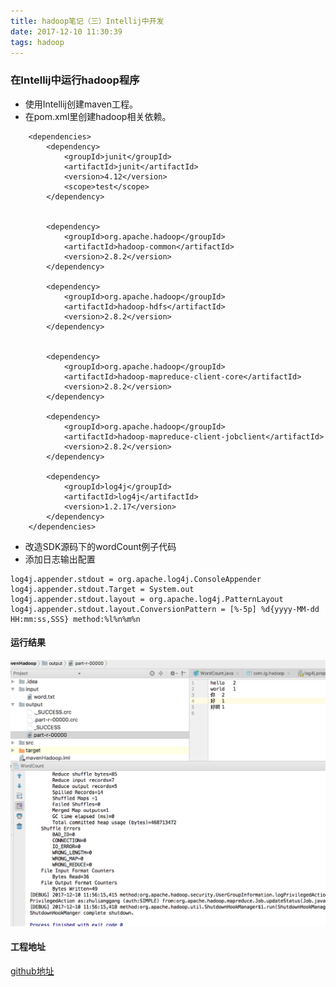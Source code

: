 ```yaml
---
title: hadoop笔记（三）Intellij中开发
date: 2017-12-10 11:30:39
tags: hadoop
---
```


### 在Intellij中运行hadoop程序
- 使用Intellij创建maven工程。
- 在pom.xml里创建hadoop相关依赖。

<!-- more -->

```
    <dependencies>
        <dependency>
            <groupId>junit</groupId>
            <artifactId>junit</artifactId>
            <version>4.12</version>
            <scope>test</scope>
        </dependency>


        <dependency>
            <groupId>org.apache.hadoop</groupId>
            <artifactId>hadoop-common</artifactId>
            <version>2.8.2</version>
        </dependency>

        <dependency>
            <groupId>org.apache.hadoop</groupId>
            <artifactId>hadoop-hdfs</artifactId>
            <version>2.8.2</version>
        </dependency>


        <dependency>
            <groupId>org.apache.hadoop</groupId>
            <artifactId>hadoop-mapreduce-client-core</artifactId>
            <version>2.8.2</version>
        </dependency>

        <dependency>
            <groupId>org.apache.hadoop</groupId>
            <artifactId>hadoop-mapreduce-client-jobclient</artifactId>
            <version>2.8.2</version>
        </dependency>

        <dependency>
            <groupId>log4j</groupId>
            <artifactId>log4j</artifactId>
            <version>1.2.17</version>
        </dependency>
    </dependencies>

```

- 改造SDK源码下的wordCount例子代码
- 添加日志输出配置

```
log4j.appender.stdout = org.apache.log4j.ConsoleAppender
log4j.appender.stdout.Target = System.out
log4j.appender.stdout.layout = org.apache.log4j.PatternLayout
log4j.appender.stdout.layout.ConversionPattern = [%-5p] %d{yyyy-MM-dd HH:mm:ss,SSS} method:%l%n%m%n
```

#### 运行结果
 ![](https://raw.githubusercontent.com/zhulg/allpic/master/hadoopwordcount.png)
 
 
#### 工程地址
[github地址](https://github.com/zhulg/HadoopWordCount)
